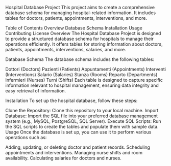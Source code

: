 Hospital Database Project
This project aims to create a comprehensive database schema for managing hospital-related information. It includes tables for doctors, patients, appointments, interventions, and more.

Table of Contents
Overview
Database Schema
Installation
Usage
Contributing
License
Overview
The Hospital Database Project is designed to provide a structured database schema for hospitals to manage their operations efficiently. It offers tables for storing information about doctors, patients, appointments, interventions, salaries, and more.

Database Schema
The database schema includes the following tables:

Dottori (Doctors)
Pazienti (Patients)
Appuntamenti (Appointments)
Interventi (Interventions)
Salario (Salaries)
Stanza (Rooms)
Reparto (Departments)
Infermieri (Nurses)
Turni (Shifts)
Each table is designed to capture specific information relevant to hospital management, ensuring data integrity and easy retrieval of information.

Installation
To set up the hospital database, follow these steps:

Clone the Repository: Clone this repository to your local machine.
Import Database: Import the SQL file into your preferred database management system (e.g., MySQL, PostgreSQL, SQL Server).
Execute SQL Scripts: Run the SQL scripts to create the tables and populate them with sample data.
Usage
Once the database is set up, you can use it to perform various operations such as:

Adding, updating, or deleting doctor and patient records.
Scheduling appointments and interventions.
Managing nurse shifts and room availability.
Calculating salaries for doctors and nurses.
